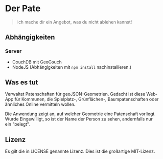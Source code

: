 Der Pate
========

> Ich mache dir ein Angebot, was du nicht ablehen kannst!

Abhängigkeiten
--------------

### Server
- CouchDB mit GeoCouch
- NodeJS (Abhängigkeiten mit ``npm install`` nachinstallieren.)

Was es tut
----------

Verwaltet Patenschaften für geoJSON-Geometrien. Gedacht ist diese Web-App für
Kommunen, die Spielplatz-, Grünflächen-, Baumpatenschaften oder ähnliches Online
vermitteln wollen. 

Die Anwendung zeigt an, auf welcher Geometrie eine Patenschaft vorliegt. Wurde
Eingewilligt, so ist der Name der Person zu sehen, andernfalls nur ein "belegt".

Lizenz
------

Es gilt die in LICENSE genannte Lizenz. Dies ist die großartige MIT-Lizenz.
